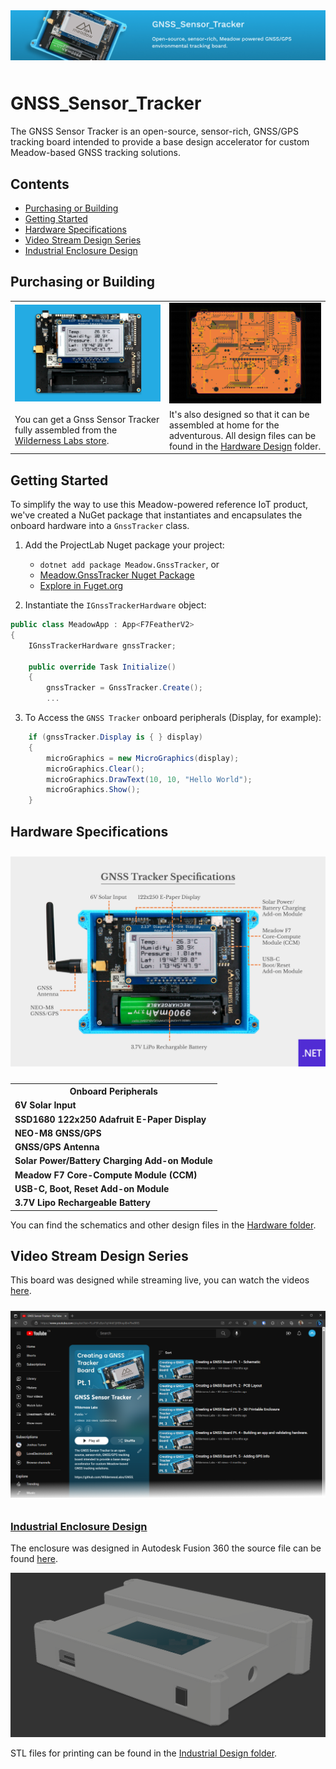 <img src="Design/banner.jpg" style="margin-bottom:10px" />

# GNSS_Sensor_Tracker

The GNSS Sensor Tracker is an open-source, sensor-rich, GNSS/GPS tracking board intended to provide a base design accelerator for custom Meadow-based GNSS tracking solutions.

## Contents
* [Purchasing or Building](#purchasing-or-building)
* [Getting Started](#getting-started)
* [Hardware Specifications](#hardware-specifications)
* [Video Stream Design Series](#video-design-stream-series)
* [Industrial Enclosure Design](#industrial-enclosure-design)

## Purchasing or Building

<table width="100%">
    <tr>
        <td>
            <img src="Design/gnss-tracker-store.jpg" />
        </td>
        <td>
            <img src="Design/gnss-tracker-pcb.jpg" /> 
        </td>
    </tr>
    <tr>
        <td>
            You can get a Gnss Sensor Tracker fully assembled from the <a href="https://store.wildernesslabs.co/collections/frontpage/products/project-lab-board">Wilderness Labs store</a>.
        </td>
        <td> 
            It's also designed so that it can be assembled at home for the adventurous. All design files can be found in the <a href="Hardware/Design%20Files/">Hardware Design</a> folder.
        </td>
    </tr>
</table>

## Getting Started

To simplify the way to use this Meadow-powered reference IoT product, we've created a NuGet package that instantiates and encapsulates the onboard hardware into a `GnssTracker` class.

1. Add the ProjectLab Nuget package your project: 
    - `dotnet add package Meadow.GnssTracker`, or
    - [Meadow.GnssTracker Nuget Package](https://www.nuget.org/packages/Meadow.GnssTracker)
    - [Explore in Fuget.org](https://www.fuget.org/packages/Meadow.GnssTracker/0.96.0/lib/netstandard2.1/GnssTracker.dll/WildernessLabs.Hardware.GnssTracker/GnssTracker?code=true)

2. Instantiate the `IGnssTrackerHardware` object:  
```csharp
public class MeadowApp : App<F7FeatherV2>
{
    IGnssTrackerHardware gnssTracker;

    public override Task Initialize()
    {
        gnssTracker = GnssTracker.Create();
        ...
```

3. To Access the `GNSS Tracker` onboard peripherals (Display, for example):
```csharp
    if (gnssTracker.Display is { } display)
    {
        microGraphics = new MicroGraphics(display);
        microGraphics.Clear();
        microGraphics.DrawText(10, 10, "Hello World");
        microGraphics.Show();
    }
```

## Hardware Specifications

<img src="Design/gnss-tracker-specs.jpg" style="margin-top:10px;margin-bottom:10px" />

<table>
    <tr>
        <th>Onboard Peripherals</th>
    </tr>
    <tr>
        <td><strong>6V Solar Input</strong></td>
    </tr>
    <tr>
        <td><strong>SSD1680 122x250 Adafruit E-Paper Display</strong></td>
    </tr>
    <tr>
        <td><strong>NEO-M8 GNSS/GPS</strong></td>
    </tr>
    <tr>
        <td><strong>GNSS/GPS Antenna</strong></td>
    </tr>
    <tr>
        <td><strong>Solar Power/Battery Charging Add-on Module</strong></td>
    </tr>
    <tr>
        <td><strong>Meadow F7 Core-Compute Module (CCM)</strong></td>
    </tr>
    <tr>
        <td><strong>USB-C, Boot, Reset Add-on Module</strong></td>
    </tr>
    <tr>
        <td><strong>3.7V Lipo Rechargeable Battery</strong></td>
    </tr>
</table>

You can find the schematics and other design files in the [Hardware folder](Hardware/Design%20Files/).

## Video Stream Design Series

This board was designed while streaming live, you can watch the videos [here](https://www.youtube.com/watch?v=L4MavM8ilkg&list=PLoP9Fu9zn7qY4rkFJjHBhnpI8mPlw8RfS).

<a href="https://www.youtube.com/watch?v=L4MavM8ilkg&list=PLoP9Fu9zn7qY4rkFJjHBhnpI8mPlw8RfS">
    <img src="Design/gnss-playlist.png" style="margin-top:10px;margin-bottom:10px" />
</a>

### [Industrial Enclosure Design](Hardware/Enclosure)

The enclosure was designed in Autodesk Fusion 360 the source file can be found [here](Hardware/Enclosure/GNSS_Tracker_Enclosure.f3d).

![](Design/gnss-tracker-enclosure.png)

STL files for printing can be found in the [Industrial Design folder](Hardware/Enclosure/).